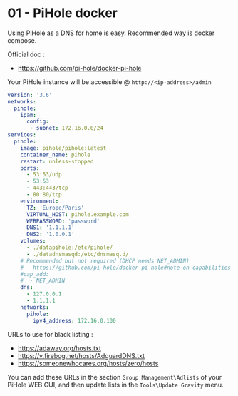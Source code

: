 # 01 - PiHole docker

Using PiHole as a DNS for home is easy. Recommended way is docker compose.

Official doc :
- https://github.com/pi-hole/docker-pi-hole

Your PiHole instance will be accessible @ `http://<ip-address>/admin`

```yaml
version: '3.6'
networks:
  pihole:
    ipam:
      config:
       - subnet: 172.16.0.0/24
services:
  pihole:
    image: pihole/pihole:latest
    container_name: pihole
    restart: unless-stopped
    ports:
      - 53:53/udp
      - 53:53
      - 443:443/tcp
      - 80:80/tcp
    environment:
      TZ: 'Europe/Paris'
      VIRTUAL_HOST: pihole.example.com
      WEBPASSWORD: 'password'
      DNS1: '1.1.1.1'
      DNS2: '1.0.0.1'
    volumes:
      - ./datapihole:/etc/pihole/
      - ./datadnsmasqd:/etc/dnsmasq.d/
    # Recommended but not required (DHCP needs NET_ADMIN)
    #   https://github.com/pi-hole/docker-pi-hole#note-on-capabilities
    #cap_add:
    #  - NET_ADMIN
    dns:
      - 127.0.0.1
      - 1.1.1.1
    networks:
      pihole:
        ipv4_address: 172.16.0.100
```

URLs to use for black listing :
- https://adaway.org/hosts.txt
- https://v.firebog.net/hosts/AdguardDNS.txt
- https://someonewhocares.org/hosts/zero/hosts

You can add these URLs in the section `Group Management\Adlists` of your PiHole WEB GUI, and then update lists in the `Tools\Update Gravity` menu.
